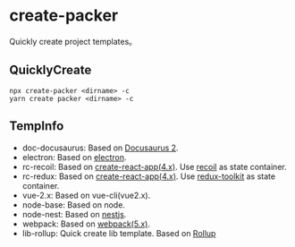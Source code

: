 # create-packer

Quickly create project templates。

## QuicklyCreate

```shell
npx create-packer <dirname> -c
yarn create packer <dirname> -c
```

## TempInfo

-   doc-docusaurus: Based on [Docusaurus 2](https://v2.docusaurus.io/).
-   electron: Based on [electron](https://electronjs.org).
-   rc-recoil: Based on [create-react-app(4.x)](https://create-react-app.dev/). Use [recoil](https://recoiljs.org/) as state container.
-   rc-redux: Based on [create-react-app(4.x)](https://create-react-app.dev/). Use [redux-toolkit](https://redux-toolkit.js.org/) as state container.
-   vue-2.x: Based on vue-cli(vue2.x).
-   node-base: Based on node.
-   node-nest: Based on [nestjs](https://docs.nestjs.com/).
-   webpack: Based on [webpack(5.x)](https://webpack.js.org/).
-   lib-rollup: Quick create lib template. Based on [Rollup](https://github.com/rollup/rollup)
